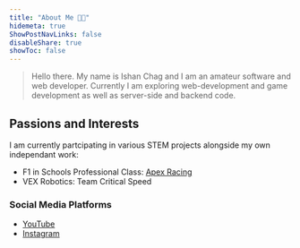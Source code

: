 ```yaml
---
title: "About Me 👨🏽"
hidemeta: true
ShowPostNavLinks: false
disableShare: true
showToc: false
---
```

> Hello there. My name is Ishan Chag and I am an amateur software and web developer. Currently I am exploring web-development and game development as well as server-side and backend code.

## Passions and Interests
I am currently partcipating in various STEM projects alongside my own independant work:
- F1 in Schools Professional Class: [Apex Racing](https://www.apexracing.uk)
- VEX Robotics: Team Critical Speed

### Social Media Platforms
- [YouTube](https://www.youtube.com/channel/UCYoH_f4nY5vj8wpReyOMAcA)
- [Instagram](https://www.instagram.com/ishan_chag/)
